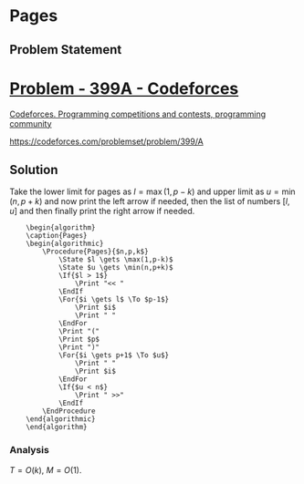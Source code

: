 # Pages
## Problem Statement
<div class="rich-link-card-container"><a class="rich-link-card" href="https://codeforces.com/problemset/problem/399/A" target="_blank">
	<div class="rich-link-image-container">
		<div class="rich-link-image" style="background-image: url('./codeforces.png')">
	</div>
	</div>
	<div class="rich-link-card-text">
		<h1 class="rich-link-card-title">Problem - 399A - Codeforces</h1>
		<p class="rich-link-card-description">
		Codeforces. Programming competitions and contests, programming community
		</p>
		<p class="rich-link-href">
		https://codeforces.com/problemset/problem/399/A
		</p>
	</div>
</a></div>

## Solution
Take the lower limit for pages as $l=\max(1,p-k)$ and upper limit as $u=\min(n,p+k)$ and now print the left arrow if needed, then the list of numbers $[l, u]$ and then finally print the right arrow if needed.
```pseudo
	\begin{algorithm}
	\caption{Pages}
	\begin{algorithmic}
		\Procedure{Pages}{$n,p,k$}
			\State $l \gets \max(1,p-k)$
			\State $u \gets \min(n,p+k)$
			\If{$l > 1$}
				\Print "<< "
			\EndIf
			\For{$i \gets l$ \To $p-1$}
				\Print $i$
				\Print " "
			\EndFor
			\Print "("
			\Print $p$
			\Print ")"
			\For{$i \gets p+1$ \To $u$}
				\Print " "
				\Print $i$
			\EndFor
			\If{$u < n$}
				\Print " >>"
			\EndIf
		\EndProcedure
	\end{algorithmic}
	\end{algorithm}
```
### Analysis
$T=O(k)$, $M=O(1)$.